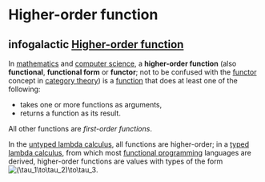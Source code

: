 # Higher-order function



## infogalactic [Higher-order function](https://infogalactic.com/info/Higher-order_function)

In [mathematics](https://infogalactic.com/info/Mathematics) and [computer science](https://infogalactic.com/info/Computer_science), a **higher-order function** (also **functional**, **functional form** or **functor**; not to be confused with the [functor](https://infogalactic.com/info/Functor) concept in [category theory](https://infogalactic.com/info/Category_theory)) is a [function](https://infogalactic.com/info/Function_(mathematics)) that does at least one of the following:

- takes one or more functions as arguments,
- returns a function as its result.

All other functions are *first-order functions*. 

In the [untyped lambda calculus](https://infogalactic.com/info/Lambda_calculus), all functions are higher-order; in a [typed lambda calculus](https://infogalactic.com/info/Typed_lambda_calculus), from which most [functional programming](https://infogalactic.com/info/Functional_programming) languages are derived, higher-order functions are values with types of the form ![(\tau_1\to\tau_2)\to\tau_3](https://infogalactic.com/w/images/math/c/a/6/ca67e9af1391034927199238107e65a0.png).


